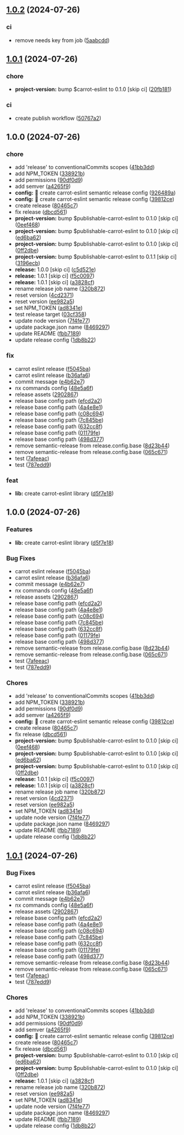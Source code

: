 ## [1.0.2](https://github.com/carrot-foundation/middle-earth/compare/v1.0.1...v1.0.2) (2024-07-26)


### ci

* remove needs key from job ([5aabcdd](https://github.com/carrot-foundation/middle-earth/commit/5aabcdd5d099b779402ca3462ac11935063c0254))

## [1.0.1](https://github.com/carrot-foundation/middle-earth/compare/v1.0.0...v1.0.1) (2024-07-26)


### chore

* **project-version:** bump $carrot-eslint to 0.1.0 [skip ci] ([20fb181](https://github.com/carrot-foundation/middle-earth/commit/20fb181fe600cf2edf6d4b8416d18163a1d7d7a7))


### ci

* create publish workflow ([50767a2](https://github.com/carrot-foundation/middle-earth/commit/50767a2fa7ef75b1b747aeacf769044ba1eb695c))

## 1.0.0 (2024-07-26)


### chore

* add 'release' to conventionalCommits scopes ([41bb3dd](https://github.com/carrot-foundation/middle-earth/commit/41bb3dd98a5300bfbf59a7f50405da32cd0d8c45))
* add NPM_TOKEN ([338921b](https://github.com/carrot-foundation/middle-earth/commit/338921bff9053690dfead14e8854f70950aa5759))
* add permissions ([90df0d9](https://github.com/carrot-foundation/middle-earth/commit/90df0d92701559b7e09440778a9c50ac519dbc7f))
* add semver ([a4265f9](https://github.com/carrot-foundation/middle-earth/commit/a4265f953bb7d6fd00e65cc1241cec4996ed5066))
* **config:** :hammer: create carrot-eslint semantic release config ([926489a](https://github.com/carrot-foundation/middle-earth/commit/926489afb2aeac850c99c0b05b3a5017da894287))
* **config:** :hammer: create carrot-eslint semantic release config ([39812ce](https://github.com/carrot-foundation/middle-earth/commit/39812cea09fb5628c000dc7adf26c5f14532e712))
* create release ([80465c7](https://github.com/carrot-foundation/middle-earth/commit/80465c71d60c514c4955094312116ad0343a2d4b))
* fix release ([dbcd561](https://github.com/carrot-foundation/middle-earth/commit/dbcd561f29e2b6c796c8f6c2f00a29805330e02b))
* **project-version:** bump $publishable-carrot-eslint to 0.1.0 [skip ci] ([0eef468](https://github.com/carrot-foundation/middle-earth/commit/0eef468cec6cc80481a0884e3f348b8a6ac15db6))
* **project-version:** bump $publishable-carrot-eslint to 0.1.0 [skip ci] ([ed6ba62](https://github.com/carrot-foundation/middle-earth/commit/ed6ba62955b6442f6955417ef0cf0588392ced67))
* **project-version:** bump $publishable-carrot-eslint to 0.1.0 [skip ci] ([0ff2dbe](https://github.com/carrot-foundation/middle-earth/commit/0ff2dbe2deab70a63e3dd094d58c3f498a47dfda))
* **project-version:** bump $publishable-carrot-eslint to 0.1.1 [skip ci] ([3196ecb](https://github.com/carrot-foundation/middle-earth/commit/3196ecb2d8fdf2c1b9b09408ead385a1f9d8ce1e))
* **release:** 1.0.0 [skip ci] ([c5d521e](https://github.com/carrot-foundation/middle-earth/commit/c5d521e530666f4bca902f36887b985ae070b792))
* **release:** 1.0.1 [skip ci] ([f5c0097](https://github.com/carrot-foundation/middle-earth/commit/f5c0097b1b7556f0e1ddb43f4f134cf0fda63646))
* **release:** 1.0.1 [skip ci] ([a3828cf](https://github.com/carrot-foundation/middle-earth/commit/a3828cf1c2e7a8fa4b02261b17a6a31f67abee28))
* rename release job name ([320b872](https://github.com/carrot-foundation/middle-earth/commit/320b87235888248e9cb1c5a41e8697666b70e53c))
* reset version ([4cd2371](https://github.com/carrot-foundation/middle-earth/commit/4cd2371a0b641a9b22566d54ccf871b31db1824c))
* reset version ([ee982a5](https://github.com/carrot-foundation/middle-earth/commit/ee982a5b77535d81167d47cbc14a40ce456676da))
* set NPM_TOKEN ([ad8341e](https://github.com/carrot-foundation/middle-earth/commit/ad8341e9fb7a9b02dfb299444d8529095c39e226))
* test release target ([03cf358](https://github.com/carrot-foundation/middle-earth/commit/03cf358f503c6557477316873fbca054dacfef5b))
* update node version ([7f4fe77](https://github.com/carrot-foundation/middle-earth/commit/7f4fe77344bbfbfc9a35ef4948e40f53303a1fc6))
* update package.json name ([8469297](https://github.com/carrot-foundation/middle-earth/commit/8469297a701c36caa98f652e23dcf869c219da0e))
* update README ([fbb7189](https://github.com/carrot-foundation/middle-earth/commit/fbb718921538077144c07e713f38a4349f06d8e1))
* update release config ([1db8b22](https://github.com/carrot-foundation/middle-earth/commit/1db8b22f7a0033942369b91152e749379ef547e3))


### fix

* carrot eslint release ([f5045ba](https://github.com/carrot-foundation/middle-earth/commit/f5045ba4d33b1bcd88a292393f7b9ddfa193d463))
* carrot eslint release ([b36afa6](https://github.com/carrot-foundation/middle-earth/commit/b36afa6120aceabe75764d516343a7d9adcda18c))
* commit message ([e4b62e7](https://github.com/carrot-foundation/middle-earth/commit/e4b62e79d09867749b085605009218e7b2e6c3e7))
* nx commands config ([48e5a6f](https://github.com/carrot-foundation/middle-earth/commit/48e5a6fef69803da376af0cd0834850468e9b71f))
* release assets ([2902867](https://github.com/carrot-foundation/middle-earth/commit/2902867000b8d0de58685029aae47b7541ba564f))
* release base config path ([efcd2a2](https://github.com/carrot-foundation/middle-earth/commit/efcd2a2404a76878e08807023d8be0f6e6c9529e))
* release base config path ([4a4e8e1](https://github.com/carrot-foundation/middle-earth/commit/4a4e8e100731f5475fa074ede651ee20c660c373))
* release base config path ([c08c694](https://github.com/carrot-foundation/middle-earth/commit/c08c694bcf2a37548127d56608d043fa0fc8f87d))
* release base config path ([7c845be](https://github.com/carrot-foundation/middle-earth/commit/7c845beef7968d74e2f8ea9c79bee16e48e70806))
* release base config path ([632cc8f](https://github.com/carrot-foundation/middle-earth/commit/632cc8f14e7061dd6b2fad2c7bc77c1e4956efd5))
* release base config path ([01179fe](https://github.com/carrot-foundation/middle-earth/commit/01179fee154382fa31ae470d603bf7317b7d709c))
* release base config path ([498d377](https://github.com/carrot-foundation/middle-earth/commit/498d37799b80cd699ed969fd3f30b39e02a73f8c))
* remove semantic-release from release.config.base ([8d23b44](https://github.com/carrot-foundation/middle-earth/commit/8d23b44f113ead9933f906ef0b774a89a39100d4))
* remove semantic-release from release.config.base ([065c671](https://github.com/carrot-foundation/middle-earth/commit/065c67182a2de35ccd899f1fcb539c31943b86b8))
* test ([7afeeac](https://github.com/carrot-foundation/middle-earth/commit/7afeeacecae38937c19d9f139489df676191501a))
* test ([787edd9](https://github.com/carrot-foundation/middle-earth/commit/787edd9733097458b9d37ff87d50a4496e32b3e5))


### feat

* **lib:** create carrot-eslint library ([d5f7e18](https://github.com/carrot-foundation/middle-earth/commit/d5f7e184933f3983bd8a08b41eb7ceb6013168e6))

## 1.0.0 (2024-07-26)


### Features

* **lib:** create carrot-eslint library ([d5f7e18](https://github.com/carrot-foundation/middle-earth/commit/d5f7e184933f3983bd8a08b41eb7ceb6013168e6))


### Bug Fixes

* carrot eslint release ([f5045ba](https://github.com/carrot-foundation/middle-earth/commit/f5045ba4d33b1bcd88a292393f7b9ddfa193d463))
* carrot eslint release ([b36afa6](https://github.com/carrot-foundation/middle-earth/commit/b36afa6120aceabe75764d516343a7d9adcda18c))
* commit message ([e4b62e7](https://github.com/carrot-foundation/middle-earth/commit/e4b62e79d09867749b085605009218e7b2e6c3e7))
* nx commands config ([48e5a6f](https://github.com/carrot-foundation/middle-earth/commit/48e5a6fef69803da376af0cd0834850468e9b71f))
* release assets ([2902867](https://github.com/carrot-foundation/middle-earth/commit/2902867000b8d0de58685029aae47b7541ba564f))
* release base config path ([efcd2a2](https://github.com/carrot-foundation/middle-earth/commit/efcd2a2404a76878e08807023d8be0f6e6c9529e))
* release base config path ([4a4e8e1](https://github.com/carrot-foundation/middle-earth/commit/4a4e8e100731f5475fa074ede651ee20c660c373))
* release base config path ([c08c694](https://github.com/carrot-foundation/middle-earth/commit/c08c694bcf2a37548127d56608d043fa0fc8f87d))
* release base config path ([7c845be](https://github.com/carrot-foundation/middle-earth/commit/7c845beef7968d74e2f8ea9c79bee16e48e70806))
* release base config path ([632cc8f](https://github.com/carrot-foundation/middle-earth/commit/632cc8f14e7061dd6b2fad2c7bc77c1e4956efd5))
* release base config path ([01179fe](https://github.com/carrot-foundation/middle-earth/commit/01179fee154382fa31ae470d603bf7317b7d709c))
* release base config path ([498d377](https://github.com/carrot-foundation/middle-earth/commit/498d37799b80cd699ed969fd3f30b39e02a73f8c))
* remove semantic-release from release.config.base ([8d23b44](https://github.com/carrot-foundation/middle-earth/commit/8d23b44f113ead9933f906ef0b774a89a39100d4))
* remove semantic-release from release.config.base ([065c671](https://github.com/carrot-foundation/middle-earth/commit/065c67182a2de35ccd899f1fcb539c31943b86b8))
* test ([7afeeac](https://github.com/carrot-foundation/middle-earth/commit/7afeeacecae38937c19d9f139489df676191501a))
* test ([787edd9](https://github.com/carrot-foundation/middle-earth/commit/787edd9733097458b9d37ff87d50a4496e32b3e5))


### Chores

* add 'release' to conventionalCommits scopes ([41bb3dd](https://github.com/carrot-foundation/middle-earth/commit/41bb3dd98a5300bfbf59a7f50405da32cd0d8c45))
* add NPM_TOKEN ([338921b](https://github.com/carrot-foundation/middle-earth/commit/338921bff9053690dfead14e8854f70950aa5759))
* add permissions ([90df0d9](https://github.com/carrot-foundation/middle-earth/commit/90df0d92701559b7e09440778a9c50ac519dbc7f))
* add semver ([a4265f9](https://github.com/carrot-foundation/middle-earth/commit/a4265f953bb7d6fd00e65cc1241cec4996ed5066))
* **config:** :hammer: create carrot-eslint semantic release config ([39812ce](https://github.com/carrot-foundation/middle-earth/commit/39812cea09fb5628c000dc7adf26c5f14532e712))
* create release ([80465c7](https://github.com/carrot-foundation/middle-earth/commit/80465c71d60c514c4955094312116ad0343a2d4b))
* fix release ([dbcd561](https://github.com/carrot-foundation/middle-earth/commit/dbcd561f29e2b6c796c8f6c2f00a29805330e02b))
* **project-version:** bump $publishable-carrot-eslint to 0.1.0 [skip ci] ([0eef468](https://github.com/carrot-foundation/middle-earth/commit/0eef468cec6cc80481a0884e3f348b8a6ac15db6))
* **project-version:** bump $publishable-carrot-eslint to 0.1.0 [skip ci] ([ed6ba62](https://github.com/carrot-foundation/middle-earth/commit/ed6ba62955b6442f6955417ef0cf0588392ced67))
* **project-version:** bump $publishable-carrot-eslint to 0.1.0 [skip ci] ([0ff2dbe](https://github.com/carrot-foundation/middle-earth/commit/0ff2dbe2deab70a63e3dd094d58c3f498a47dfda))
* **release:** 1.0.1 [skip ci] ([f5c0097](https://github.com/carrot-foundation/middle-earth/commit/f5c0097b1b7556f0e1ddb43f4f134cf0fda63646))
* **release:** 1.0.1 [skip ci] ([a3828cf](https://github.com/carrot-foundation/middle-earth/commit/a3828cf1c2e7a8fa4b02261b17a6a31f67abee28))
* rename release job name ([320b872](https://github.com/carrot-foundation/middle-earth/commit/320b87235888248e9cb1c5a41e8697666b70e53c))
* reset version ([4cd2371](https://github.com/carrot-foundation/middle-earth/commit/4cd2371a0b641a9b22566d54ccf871b31db1824c))
* reset version ([ee982a5](https://github.com/carrot-foundation/middle-earth/commit/ee982a5b77535d81167d47cbc14a40ce456676da))
* set NPM_TOKEN ([ad8341e](https://github.com/carrot-foundation/middle-earth/commit/ad8341e9fb7a9b02dfb299444d8529095c39e226))
* update node version ([7f4fe77](https://github.com/carrot-foundation/middle-earth/commit/7f4fe77344bbfbfc9a35ef4948e40f53303a1fc6))
* update package.json name ([8469297](https://github.com/carrot-foundation/middle-earth/commit/8469297a701c36caa98f652e23dcf869c219da0e))
* update README ([fbb7189](https://github.com/carrot-foundation/middle-earth/commit/fbb718921538077144c07e713f38a4349f06d8e1))
* update release config ([1db8b22](https://github.com/carrot-foundation/middle-earth/commit/1db8b22f7a0033942369b91152e749379ef547e3))

## [1.0.1](https://github.com/carrot-foundation/middle-earth/compare/v1.0.0...v1.0.1) (2024-07-26)


### Bug Fixes

* carrot eslint release ([f5045ba](https://github.com/carrot-foundation/middle-earth/commit/f5045ba4d33b1bcd88a292393f7b9ddfa193d463))
* carrot eslint release ([b36afa6](https://github.com/carrot-foundation/middle-earth/commit/b36afa6120aceabe75764d516343a7d9adcda18c))
* commit message ([e4b62e7](https://github.com/carrot-foundation/middle-earth/commit/e4b62e79d09867749b085605009218e7b2e6c3e7))
* nx commands config ([48e5a6f](https://github.com/carrot-foundation/middle-earth/commit/48e5a6fef69803da376af0cd0834850468e9b71f))
* release assets ([2902867](https://github.com/carrot-foundation/middle-earth/commit/2902867000b8d0de58685029aae47b7541ba564f))
* release base config path ([efcd2a2](https://github.com/carrot-foundation/middle-earth/commit/efcd2a2404a76878e08807023d8be0f6e6c9529e))
* release base config path ([4a4e8e1](https://github.com/carrot-foundation/middle-earth/commit/4a4e8e100731f5475fa074ede651ee20c660c373))
* release base config path ([c08c694](https://github.com/carrot-foundation/middle-earth/commit/c08c694bcf2a37548127d56608d043fa0fc8f87d))
* release base config path ([7c845be](https://github.com/carrot-foundation/middle-earth/commit/7c845beef7968d74e2f8ea9c79bee16e48e70806))
* release base config path ([632cc8f](https://github.com/carrot-foundation/middle-earth/commit/632cc8f14e7061dd6b2fad2c7bc77c1e4956efd5))
* release base config path ([01179fe](https://github.com/carrot-foundation/middle-earth/commit/01179fee154382fa31ae470d603bf7317b7d709c))
* release base config path ([498d377](https://github.com/carrot-foundation/middle-earth/commit/498d37799b80cd699ed969fd3f30b39e02a73f8c))
* remove semantic-release from release.config.base ([8d23b44](https://github.com/carrot-foundation/middle-earth/commit/8d23b44f113ead9933f906ef0b774a89a39100d4))
* remove semantic-release from release.config.base ([065c671](https://github.com/carrot-foundation/middle-earth/commit/065c67182a2de35ccd899f1fcb539c31943b86b8))
* test ([7afeeac](https://github.com/carrot-foundation/middle-earth/commit/7afeeacecae38937c19d9f139489df676191501a))
* test ([787edd9](https://github.com/carrot-foundation/middle-earth/commit/787edd9733097458b9d37ff87d50a4496e32b3e5))


### Chores

* add 'release' to conventionalCommits scopes ([41bb3dd](https://github.com/carrot-foundation/middle-earth/commit/41bb3dd98a5300bfbf59a7f50405da32cd0d8c45))
* add NPM_TOKEN ([338921b](https://github.com/carrot-foundation/middle-earth/commit/338921bff9053690dfead14e8854f70950aa5759))
* add permissions ([90df0d9](https://github.com/carrot-foundation/middle-earth/commit/90df0d92701559b7e09440778a9c50ac519dbc7f))
* add semver ([a4265f9](https://github.com/carrot-foundation/middle-earth/commit/a4265f953bb7d6fd00e65cc1241cec4996ed5066))
* **config:** :hammer: create carrot-eslint semantic release config ([39812ce](https://github.com/carrot-foundation/middle-earth/commit/39812cea09fb5628c000dc7adf26c5f14532e712))
* create release ([80465c7](https://github.com/carrot-foundation/middle-earth/commit/80465c71d60c514c4955094312116ad0343a2d4b))
* fix release ([dbcd561](https://github.com/carrot-foundation/middle-earth/commit/dbcd561f29e2b6c796c8f6c2f00a29805330e02b))
* **project-version:** bump $publishable-carrot-eslint to 0.1.0 [skip ci] ([ed6ba62](https://github.com/carrot-foundation/middle-earth/commit/ed6ba62955b6442f6955417ef0cf0588392ced67))
* **project-version:** bump $publishable-carrot-eslint to 0.1.0 [skip ci] ([0ff2dbe](https://github.com/carrot-foundation/middle-earth/commit/0ff2dbe2deab70a63e3dd094d58c3f498a47dfda))
* **release:** 1.0.1 [skip ci] ([a3828cf](https://github.com/carrot-foundation/middle-earth/commit/a3828cf1c2e7a8fa4b02261b17a6a31f67abee28))
* rename release job name ([320b872](https://github.com/carrot-foundation/middle-earth/commit/320b87235888248e9cb1c5a41e8697666b70e53c))
* reset version ([ee982a5](https://github.com/carrot-foundation/middle-earth/commit/ee982a5b77535d81167d47cbc14a40ce456676da))
* set NPM_TOKEN ([ad8341e](https://github.com/carrot-foundation/middle-earth/commit/ad8341e9fb7a9b02dfb299444d8529095c39e226))
* update node version ([7f4fe77](https://github.com/carrot-foundation/middle-earth/commit/7f4fe77344bbfbfc9a35ef4948e40f53303a1fc6))
* update package.json name ([8469297](https://github.com/carrot-foundation/middle-earth/commit/8469297a701c36caa98f652e23dcf869c219da0e))
* update README ([fbb7189](https://github.com/carrot-foundation/middle-earth/commit/fbb718921538077144c07e713f38a4349f06d8e1))
* update release config ([1db8b22](https://github.com/carrot-foundation/middle-earth/commit/1db8b22f7a0033942369b91152e749379ef547e3))
